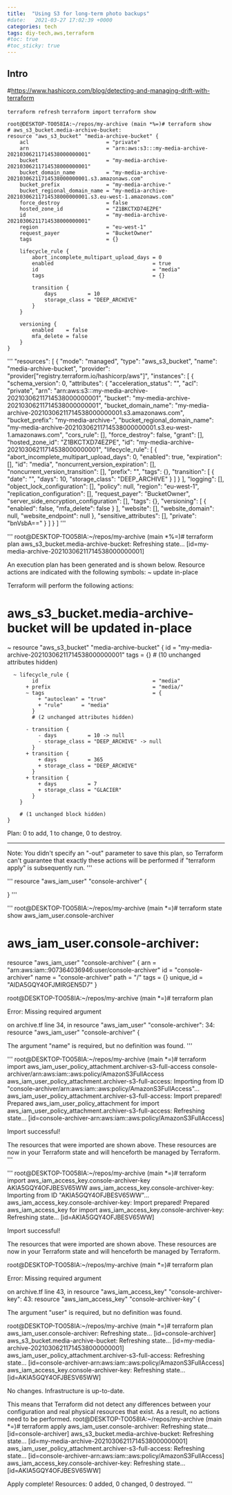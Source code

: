 ```yaml
---
title:  "Using S3 for long-term photo backups"
#date:   2021-03-27 17:02:39 +0000
categories: tech
tags: diy-tech,aws,terraform
#toc: true
#toc_sticky: true
---
```


## Intro

#https://www.hashicorp.com/blog/detecting-and-managing-drift-with-terraform

`terraform refresh`
`terraform import`
`terraform show`

```
root@DESKTOP-TO058IA:~/repos/my-archive (main *%=)# terraform show
# aws_s3_bucket.media-archive-bucket:
resource "aws_s3_bucket" "media-archive-bucket" {
    acl                         = "private"
    arn                         = "arn:aws:s3:::my-media-archive-20210306211714538000000001"
    bucket                      = "my-media-archive-20210306211714538000000001"
    bucket_domain_name          = "my-media-archive-20210306211714538000000001.s3.amazonaws.com"
    bucket_prefix               = "my-media-archive-"
    bucket_regional_domain_name = "my-media-archive-20210306211714538000000001.s3.eu-west-1.amazonaws.com"
    force_destroy               = false
    hosted_zone_id              = "Z1BKCTXD74EZPE"
    id                          = "my-media-archive-20210306211714538000000001"
    region                      = "eu-west-1"
    request_payer               = "BucketOwner"
    tags                        = {}

    lifecycle_rule {
        abort_incomplete_multipart_upload_days = 0
        enabled                                = true
        id                                     = "media"
        tags                                   = {}

        transition {
            days          = 10
            storage_class = "DEEP_ARCHIVE"
        }
    }

    versioning {
        enabled    = false
        mfa_delete = false
    }
}
```

'''
 "resources": [
    {
      "mode": "managed",
      "type": "aws_s3_bucket",
      "name": "media-archive-bucket",
      "provider": "provider[\"registry.terraform.io/hashicorp/aws\"]",
      "instances": [
        {
          "schema_version": 0,
          "attributes": {
            "acceleration_status": "",
            "acl": "private",
            "arn": "arn:aws:s3:::my-media-archive-20210306211714538000000001",
            "bucket": "my-media-archive-20210306211714538000000001",
            "bucket_domain_name": "my-media-archive-20210306211714538000000001.s3.amazonaws.com",
            "bucket_prefix": "my-media-archive-",
            "bucket_regional_domain_name": "my-media-archive-20210306211714538000000001.s3.eu-west-1.amazonaws.com",
            "cors_rule": [],
            "force_destroy": false,
            "grant": [],
            "hosted_zone_id": "Z1BKCTXD74EZPE",
            "id": "my-media-archive-20210306211714538000000001",
            "lifecycle_rule": [
              {
                "abort_incomplete_multipart_upload_days": 0,
                "enabled": true,
                "expiration": [],
                "id": "media",
                "noncurrent_version_expiration": [],
                "noncurrent_version_transition": [],
                "prefix": "",
                "tags": {},
                "transition": [
                  {
                    "date": "",
                    "days": 10,
                    "storage_class": "DEEP_ARCHIVE"
                  }
                ]
              }
            ],
            "logging": [],
            "object_lock_configuration": [],
            "policy": null,
            "region": "eu-west-1",
            "replication_configuration": [],
            "request_payer": "BucketOwner",
            "server_side_encryption_configuration": [],
            "tags": {},
            "versioning": [
              {
                "enabled": false,
                "mfa_delete": false
              }
            ],
            "website": [],
            "website_domain": null,
            "website_endpoint": null
          },
          "sensitive_attributes": [],
          "private": "bnVsbA=="
        }
      ]
    }
  ]
'''

'''
root@DESKTOP-TO058IA:~/repos/my-archive (main *%=)# terraform plan
aws_s3_bucket.media-archive-bucket: Refreshing state... [id=my-media-archive-20210306211714538000000001]

An execution plan has been generated and is shown below.
Resource actions are indicated with the following symbols:
  ~ update in-place

Terraform will perform the following actions:

  # aws_s3_bucket.media-archive-bucket will be updated in-place
  ~ resource "aws_s3_bucket" "media-archive-bucket" {
        id                          = "my-media-archive-20210306211714538000000001"
        tags                        = {}
        # (10 unchanged attributes hidden)

      ~ lifecycle_rule {
            id                                     = "media"
          + prefix                                 = "media/"
          ~ tags                                   = {
              + "autoclean" = "true"
              + "rule"      = "media"
            }
            # (2 unchanged attributes hidden)

          - transition {
              - days          = 10 -> null
              - storage_class = "DEEP_ARCHIVE" -> null
            }
          + transition {
              + days          = 365
              + storage_class = "DEEP_ARCHIVE"
            }
          + transition {
              + days          = 7
              + storage_class = "GLACIER"
            }
        }

        # (1 unchanged block hidden)
    }

Plan: 0 to add, 1 to change, 0 to destroy.

------------------------------------------------------------------------

Note: You didn't specify an "-out" parameter to save this plan, so Terraform
can't guarantee that exactly these actions will be performed if
"terraform apply" is subsequently run.
'''

'''
resource "aws_iam_user" "console-archiver" {

}
'''


'''
root@DESKTOP-TO058IA:~/repos/my-archive (main *=)# terraform state show aws_iam_user.console-archiver
# aws_iam_user.console-archiver:
resource "aws_iam_user" "console-archiver" {
    arn       = "arn:aws:iam::907364036946:user/console-archiver"
    id        = "console-archiver"
    name      = "console-archiver"
    path      = "/"
    tags      = {}
    unique_id = "AIDA5GQY4OFJMIRGEN5D7"
}

root@DESKTOP-TO058IA:~/repos/my-archive (main *=)# terraform plan

Error: Missing required argument

  on archive.tf line 34, in resource "aws_iam_user" "console-archiver":
  34: resource "aws_iam_user" "console-archiver" {

The argument "name" is required, but no definition was found.
'''

'''
root@DESKTOP-TO058IA:~/repos/my-archive (main *=)# terraform import aws_iam_user_policy_attachment.archiver-s3-full-access console-archiver/arn:aws:iam::aws:policy/AmazonS3FullAccess
aws_iam_user_policy_attachment.archiver-s3-full-access: Importing from ID "console-archiver/arn:aws:iam::aws:policy/AmazonS3FullAccess"...
aws_iam_user_policy_attachment.archiver-s3-full-access: Import prepared!
  Prepared aws_iam_user_policy_attachment for import
aws_iam_user_policy_attachment.archiver-s3-full-access: Refreshing state... [id=console-archiver-arn:aws:iam::aws:policy/AmazonS3FullAccess]

Import successful!

The resources that were imported are shown above. These resources are now in
your Terraform state and will henceforth be managed by Terraform.
'''

'''
root@DESKTOP-TO058IA:~/repos/my-archive (main *=)# terraform import aws_iam_access_key.console-archiver-key AKIA5GQY4OFJBESV65WW
aws_iam_access_key.console-archiver-key: Importing from ID "AKIA5GQY4OFJBESV65WW"...
aws_iam_access_key.console-archiver-key: Import prepared!
  Prepared aws_iam_access_key for import
aws_iam_access_key.console-archiver-key: Refreshing state... [id=AKIA5GQY4OFJBESV65WW]

Import successful!

The resources that were imported are shown above. These resources are now in
your Terraform state and will henceforth be managed by Terraform.

root@DESKTOP-TO058IA:~/repos/my-archive (main *=)# terraform plan

Error: Missing required argument

  on archive.tf line 43, in resource "aws_iam_access_key" "console-archiver-key":
  43: resource "aws_iam_access_key" "console-archiver-key" {

The argument "user" is required, but no definition was found.

root@DESKTOP-TO058IA:~/repos/my-archive (main *=)# terraform plan
aws_iam_user.console-archiver: Refreshing state... [id=console-archiver]
aws_s3_bucket.media-archive-bucket: Refreshing state... [id=my-media-archive-20210306211714538000000001]
aws_iam_user_policy_attachment.archiver-s3-full-access: Refreshing state... [id=console-archiver-arn:aws:iam::aws:policy/AmazonS3FullAccess]
aws_iam_access_key.console-archiver-key: Refreshing state... [id=AKIA5GQY4OFJBESV65WW]

No changes. Infrastructure is up-to-date.

This means that Terraform did not detect any differences between your
configuration and real physical resources that exist. As a result, no
actions need to be performed.
root@DESKTOP-TO058IA:~/repos/my-archive (main *=)# terraform apply
aws_iam_user.console-archiver: Refreshing state... [id=console-archiver]
aws_s3_bucket.media-archive-bucket: Refreshing state... [id=my-media-archive-20210306211714538000000001]
aws_iam_user_policy_attachment.archiver-s3-full-access: Refreshing state... [id=console-archiver-arn:aws:iam::aws:policy/AmazonS3FullAccess]
aws_iam_access_key.console-archiver-key: Refreshing state... [id=AKIA5GQY4OFJBESV65WW]

Apply complete! Resources: 0 added, 0 changed, 0 destroyed.
'''